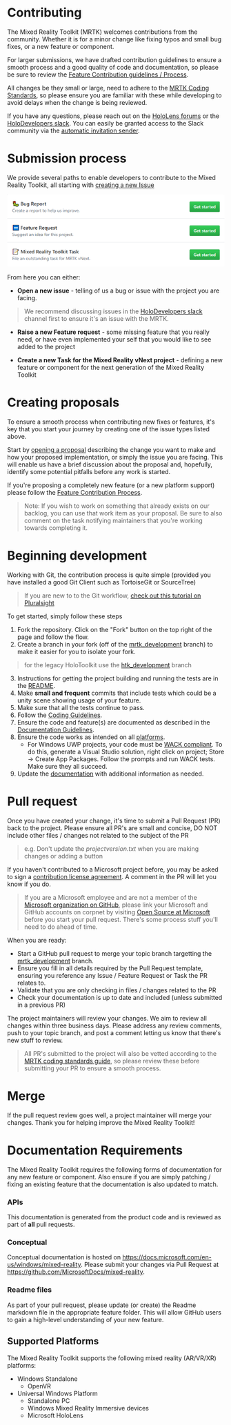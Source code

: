 # Contributing

The Mixed Reality Toolkit (MRTK) welcomes contributions from the community. Whether it is for a minor change like fixing typos and small bug fixes, or a new feature or component.

For larger submissions, we have drafted contribution guidelines to ensure a smooth process and a good quality of code and documentation, so please be sure to review the  [Feature Contribution guidelines / Process](Feature_Contribution_Process.md).

All changes be they small or large, need to adhere to the [MRTK Coding Standards](CodingGuidelines.md), so please ensure you are familiar with these while developing to avoid delays when the change is being reviewed.

If you have any questions, please reach out on the [HoloLens forums](https://forums.hololens.com/) or the [HoloDevelopers slack](https://holodevelopers.slack.com/). You can easily be granted access to the Slack community via the [automatic invitation sender](https://holodevelopersslack.azurewebsites.net/).

# Submission process
We provide several paths to enable developers to contribute to the Mixed Reality Toolkit, all starting with [creating a new Issue](https://github.com/Microsoft/MixedRealityToolkit-Unity/issues/new/choose)

![](External/ReadMeImages/issue_selection_prompt.png)

From here you can either:

* **Open a new issue** - telling of us a bug or issue with the project you are facing.
> We recommend discussing issues in the [HoloDevelopers slack](https://holodevelopers.slack.com/) channel first to ensure it's an issue with the MRTK.

* **Raise a new Feature request** - some missing feature that you really need, or have even implemented your self that you would like to see added to the project

* **Create a new Task for the Mixed Reality vNext project** - defining a new feature or component for the next generation of the Mixed Reality Toolkit


# Creating proposals

To ensure a smooth process when contributing new fixes or features, it's key that you start your journey by creating one of the issue types listed above.

Start by [opening a proposal](https://github.com/Microsoft/MixedRealityToolkit-Unity/issues/new/choose) describing the change you want to make and how your proposed implementation, or simply the issue you are facing. This will enable us have a brief discussion about the proposal and, hopefully, identify some potential pitfalls before any work is started.

If you're proposing a completely new feature (or a new platform support) please follow the [Feature Contribution Process](Feature_Contribution_Process.md).

>Note:  If you wish to work on something that already exists on our backlog, you can use that work item as your proposal. Be sure to also comment on the task notifying maintainers that you're working towards completing it.

# Beginning development
Working with Git, the contribution process is quite simple (provided you have installed a good Git Client such as TortoiseGit or SourceTree)

> If you are new to to the Git workflow, [check out this tutorial on Pluralsight](https://www.pluralsight.com/blog/software-development/github-tutorial)

To get started, simply follow these steps

1. Fork the repository. Click on the "Fork" button on the top right of the page and follow the flow.
2. Create a branch in your fork (off of the [mrtk_development](https://github.com/microsoft/mixedrealitytoolkit-unity/tree/mrtk_development) branch) to make it easier for you to isolate your fork.
> for the legacy HoloToolkit use the [htk_development](https://github.com/Microsoft/MixedRealityToolkit-Unity/tree/htk_development) branch
3. Instructions for getting the project building and running the tests are in the [README](README.md). 
4. Make **small and frequent** commits that include tests which could be a unity scene showing usage of your feature.
5. Make sure that all the tests continue to pass.
6. Follow the [Coding Guidelines](CodingGuidelines.md).
7. Ensure the code and feature(s) are documented as described in the [Documentation Guidelines](Documentation/DocumentationGuide.md).
8. Ensure the code works as intended on all [platforms](#supported-platforms).
    - For Windows UWP projects, your code must be [WACK compliant](https://developer.microsoft.com/en-us/windows/develop/app-certification-kit). To do this, generate a Visual Studio solution, right click on project; Store -> Create App Packages. Follow the prompts and run WACK tests. Make sure they all succeed.
9. Update the [documentation](#contributing) with additional information as needed.



# Pull request
Once you have created your change, it's time to submit a Pull Request (PR) back to the project.  Please ensure all PR's are small and concise, DO NOT include other files / changes not related to the subject of the PR 
> e.g. Don't update the *projectversion.txt* when you are making changes or adding a button

If you haven't contributed to a Microsoft project before, you may be asked to sign a [contribution license agreement](https://cla.microsoft.com/). 
A comment in the PR will let you know if you do.

> If you are a Microsoft employee and are not a member of the [Microsoft organization on GitHub](https://github.com/Microsoft), please link your Microsoft and GitHub accounts on corpnet by visiting [Open Source at Microsoft](https://opensource.microsoft.com/) before you start your pull request. There's some process stuff you'll need to do ahead of time.

When you are ready:
* Start a GitHub pull request to merge your topic branch targetting the [mrtk_development](https://github.com/microsoft/mixedrealitytoolkit-unity/tree/mrtk_development) branch. 
* Ensure you fill in all details required by the Pull Request template, ensuring you reference any Issue / Feature Request or Task the PR relates to.
* Validate that you are only checking in files / changes related to the PR
* Check your documentation is up to date and included (unless submitted in a previous PR)


The project maintainers will review your changes. We aim to review all changes within three business days.
Please address any review comments, push to your topic branch, and post a comment letting us know that there's new stuff to review.
> All PR's submitted to the project will also be vetted according to the [MRTK coding standards guide](CodingGuidelines.md), so please review these before submitting your PR to ensure a smooth process.

# Merge

If the pull request review goes well, a project maintainer will merge your changes. Thank you for helping improve the Mixed Reality Toolkit!

# Documentation Requirements

The Mixed Reality Toolkit requires the following forms of documentation for any new feature or component.  Also ensure if you are simply patching / fixing an existing feature that the documentation is also updated to match.

### APIs

This documentation is generated from the product code and is reviewed as part of **all** pull requests.

### Conceptual

Conceptual documentation is hosted on https://docs.microsoft.com/en-us/windows/mixed-reality. Please submit your changes via Pull Request at https://github.com/MicrosoftDocs/mixed-reality.

### Readme files

As part of your pull request, please update (or create) the Readme markdown file in the appropriate feature folder. This will allow GitHub users to gain a high-level understanding of your new feature.

## Supported Platforms

The Mixed Reality Toolkit supports the following mixed reality (AR/VR/XR) platforms:

- Windows Standalone
    - OpenVR
- Universal Windows Platform
    - Standalone PC
    - Windows Mixed Reality Immersive devices
    - Microsoft HoloLens
